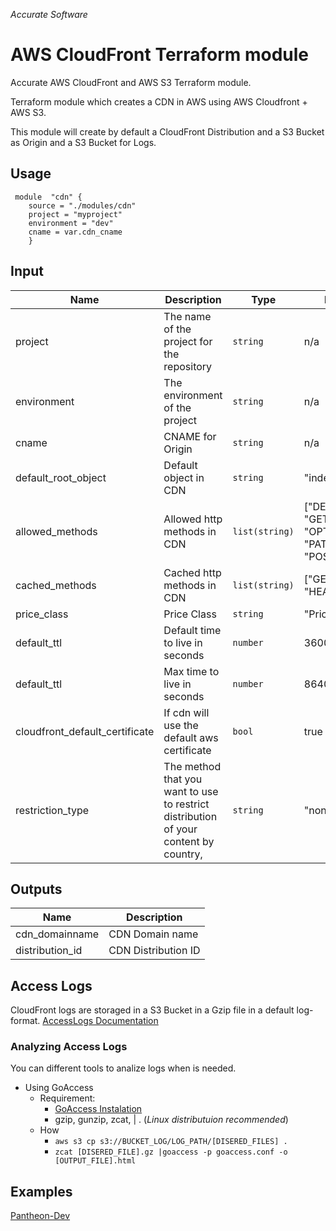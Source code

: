 
*Accurate Software*

# AWS CloudFront Terraform module

Accurate AWS CloudFront and AWS S3 Terraform module.

Terraform module which creates a CDN in AWS using AWS Cloudfront + AWS S3.

This module will create by default a CloudFront Distribution and a S3 Bucket as Origin and a S3 Bucket for Logs.

## Usage

     module  "cdn" {    
        source = "./modules/cdn"    
        project = "myproject"
        environment = "dev"
		cname = var.cdn_cname
        }

## Input
|  Name|Description   | Type | Default | Required
|--|--|--|--|--|
|  project| The name of the project for the repository | `string`| n/a | yes |
|  environment| The environment of the project  | `string`| n/a | yes |
|  cname | CNAME for Origin | `string` | n/a | yes |
|  default_root_object | Default object in CDN | `string` |"index.html" | no |
|  allowed_methods | Allowed http methods in CDN | `list(string)` | ["DELETE", "GET", "HEAD", "OPTIONS", "PATCH", "POST", "PUT"] | no |
|  cached_methods | Cached http methods in CDN | `list(string)` | ["GET", "HEAD"] | no |
|  price_class | Price Class | `string` |"PriceClass_All" | no |
|  default_ttl | Default time to live in seconds | `number` | 3600 | no |
|  default_ttl | Max time to live in seconds | `number` | 86400 | no |
|  cloudfront_default_certificate | If cdn will use the default aws certificate | `bool` | true | no |
|  restriction_type | The method that you want to use to restrict distribution of your content by country, | `string` |"none" | no |

## Outputs

|Name|Description  |
|--|--|
|cdn_domainname  | CDN Domain name  |
|distribution_id | CDN Distribution ID |

## Access Logs

CloudFront logs are storaged in a S3 Bucket in a Gzip file in a default log-format.
[AccessLogs Documentation](https://docs.aws.amazon.com/AmazonCloudFront/latest/DeveloperGuide/AccessLogs.html)
### Analyzing Access Logs

You can different tools to analize logs when is needed.
* Using GoAccess 
	* Requirement:
		* [GoAccess Instalation](https://goaccess.io/download#installation)
		* gzip, gunzip, zcat, | . (*Linux distributuion recommended*)
	* How
		*  `aws s3 cp s3://BUCKET_LOG/LOG_PATH/[DISERED_FILES] . `
		* `zcat [DISERED_FILE].gz |goaccess -p goaccess.conf -o [OUTPUT_FILE].html`

 


## Examples
[Pantheon-Dev](https://git.acclabs.com.br/gitlab/acc/aplicacao-modelo-aws/src/tree/master/terraform/dev)